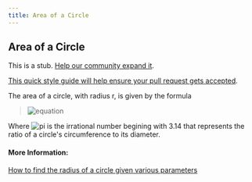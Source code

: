 ```yaml
---
title: Area of a Circle
---
```

## Area of a Circle

This is a stub. <a href='https://github.com/freecodecamp/guides/tree/master/src/pages/mathematics/area-of-a-circle/index.md' target='_blank' rel='nofollow'>Help our community expand it</a>.

<a href='https://github.com/freecodecamp/guides/blob/master/README.md' target='_blank' rel='nofollow'>This quick style guide will help ensure your pull request gets accepted</a>.

<!-- The article goes here, in GitHub-flavored Markdown. Feel free to add YouTube videos, images, and CodePen/JSBin embeds  -->

The area of a circle, with radius r, is given by the formula

>![equation](https://www.codecogs.com/gif.latex?A&space;=&space;\pi&space;r^2)

Where ![pi](https://www.codecogs.com/gif.latex?\pi) is the irrational number begining with 3.14 that represents the ratio of a circle's circumference to its diameter.


#### More Information:
<!-- Please add any articles you think might be helpful to read before writing the article -->
[How to find the radius of a circle given various parameters](https://sciencing.com/calculate-radius-5133408.html)
